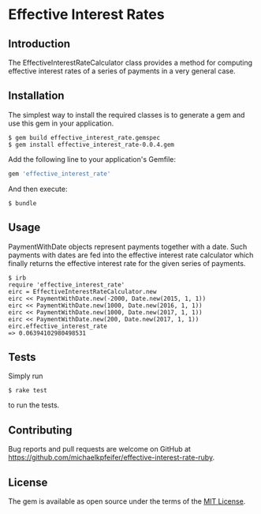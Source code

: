 # Effective Interest Rates

## Introduction

The EffectiveInterestRateCalculator class provides a method for
computing effective interest rates of a series of payments in a very
general case.

## Installation

The simplest way to install the required classes is to generate a gem
and use this gem in your application.

    $ gem build effective_interest_rate.gemspec
    $ gem install effective_interest_rate-0.0.4.gem

Add the following line to your application's Gemfile:

```ruby
gem 'effective_interest_rate'

```
And then execute:

    $ bundle

## Usage

PaymentWithDate objects represent payments together with a date. Such
payments with dates are fed into the effective interest rate
calculator which finally returns the effective interest rate for the
given series of payments.

    $ irb
    require 'effective_interest_rate'
    eirc = EffectiveInterestRateCalculator.new
    eirc << PaymentWithDate.new(-2000, Date.new(2015, 1, 1))
    eirc << PaymentWithDate.new(1000, Date.new(2016, 1, 1))
    eirc << PaymentWithDate.new(1000, Date.new(2017, 1, 1))
    eirc << PaymentWithDate.new(200, Date.new(2017, 1, 1))
    eirc.effective_interest_rate
    => 0.06394102980498531

## Tests

Simply run

    $ rake test

to run the tests.

## Contributing

Bug reports and pull requests are welcome on GitHub at
https://github.com/michaelkpfeifer/effective-interest-rate-ruby.

## License

The gem is available as open source under the terms of the [MIT
License](http://opensource.org/licenses/MIT).
